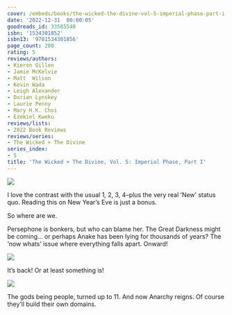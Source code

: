 ```yaml
---
cover: /embeds/books/the-wicked-the-divine-vol-5-imperial-phase-part-i.jpg
date: '2022-12-31  00:00:05'
goodreads_id: 33585540
isbn: '1534301852'
isbn13: '9781534301856'
page_count: 200
rating: 5
reviews/authors:
- Kieron Gillen
- Jamie McKelvie
- Matt  Wilson
- Kevin Wada
- Leigh Alexander
- Dorian Lynskey
- Laurie Penny
- Mary H.K. Choi
- Ezekiel Kweku
reviews/lists:
- 2022 Book Reviews
reviews/series:
- The Wicked + The Divine
series_index:
- 5
title: 'The Wicked + The Divine, Vol. 5: Imperial Phase, Part I'
---
```

![](/embeds/books/attachments/wicked-divine-5-b477ce.png)

I love the contrast with the usual 1, 2, 3, 4–plus the very real ‘New’ status quo. Reading this on New Year’s Eve is just a bonus. 

So where are we. 

Persephone is bonkers, but who can blame her. The Great Darkness might be coming… or perhaps Anake has been lying for thousands of years? The ‘now whats’ issue where everything falls apart. Onward!

<!--more-->

![](/embeds/books/attachments/wicked-divine-5-664611.png)

It’s back! Or at least something is!

![](/embeds/books/attachments/wicked-divine-5-3b8edc.png)

The gods being people, turned up to 11. And now Anarchy reigns. Of course they’ll build their own domains. 
